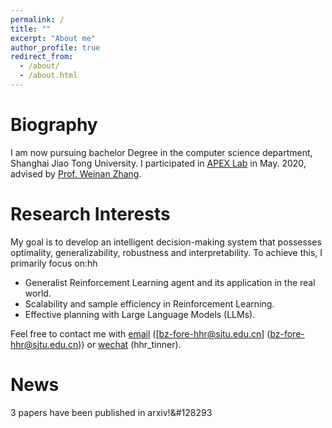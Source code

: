 ```yaml
---
permalink: /
title: ""
excerpt: "About me"
author_profile: true
redirect_from: 
  - /about/
  - /about.html
---
```

<meta charset="utf-8">

# Biography
I am now pursuing bachelor Degree in the computer science department, Shanghai Jiao Tong University. I participated in [APEX Lab](https://apex.sjtu.edu.cn/) in May.
2020, advised by [Prof. Weinan Zhang](http://wnzhang.net/).

# Research Interests
My goal is to develop an intelligent decision-making system that possesses optimality, generalizability, robustness and interpretability. To achieve this, I primarily focus on:hh 
* Generalist Reinforcement Learning agent and its application in the real world.
* Scalability and sample efficiency in Reinforcement Learning.
* Effective planning with Large Language Models (LLMs).

Feel free to contact me with <u>email</u> ([bz-fore-hhr@sjtu.edu.cn] (bz-fore-hhr@sjtu.edu.cn)) or <u>wechat</u> (hhr_tinner). 

# News
3 papers have been published in arxiv!&#128293
